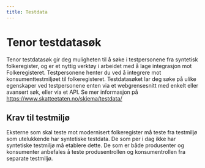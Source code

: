 ```yaml
---
title: Testdata
---
```


# Tenor testdatasøk
Tenor testdatasøk gir deg muligheten til å søke i testpersonene fra syntetisk folkeregister, og er et nyttig verktøy i arbeidet med å lage integrasjon mot Folkeregisteret.
Testpersonene henter du ved å integrere mot konsumenttestmiljøet til folkeregisteret. 
Testdatasøket lar deg søke på ulike egenskaper ved testpersonene enten via et webgrensesnitt med enkelt eller avansert søk, eller via et API.
Se mer informasjon på https://www.skatteetaten.no/skjema/testdata/

 
## Krav til testmiljø
Eksterne som skal teste mot modernisert folkeregister må teste fra testmiljø som utelukkende har syntetiske testdata. De som per i dag ikke har syntetiske testmiljø må etablere dette. De som er både produsenter og konsumenter anbefales å teste produsentrollen og konsumentrollen fra separate testmiljø.

 

 
